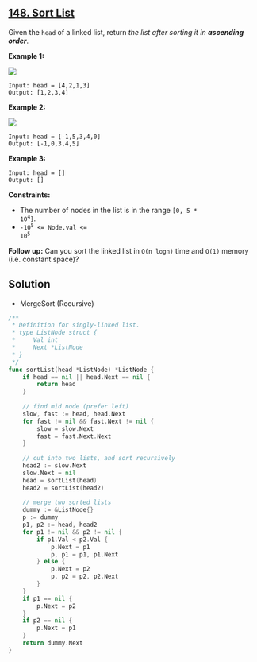 ## [148. Sort List](https://leetcode.com/problems/sort-list/)


Given the `head` of a linked list, return _the list after sorting it in **ascending order**_.

**Example 1:**

![](https://assets.leetcode.com/uploads/2020/09/14/sort_list_1.jpg)

```
Input: head = [4,2,1,3]
Output: [1,2,3,4]
```

**Example 2:**

![](https://assets.leetcode.com/uploads/2020/09/14/sort_list_2.jpg)

```
Input: head = [-1,5,3,4,0]
Output: [-1,0,3,4,5]
```

**Example 3:**

```
Input: head = []
Output: []
```

**Constraints:**

*   The number of nodes in the list is in the range <code>[0, 5 * 10<sup>4</sup>]</code>.
*   <code>-10<sup>5</sup> <= Node.val <= 10<sup>5</sup></code>

**Follow up:** Can you sort the linked list in `O(n logn)` time and `O(1)` memory (i.e. constant space)?



## Solution

- MergeSort (Recursive)

```go
/**
 * Definition for singly-linked list.
 * type ListNode struct {
 *     Val int
 *     Next *ListNode
 * }
 */
func sortList(head *ListNode) *ListNode {
    if head == nil || head.Next == nil {
        return head
    }
    
    // find mid node (prefer left)
    slow, fast := head, head.Next
    for fast != nil && fast.Next != nil {
        slow = slow.Next
        fast = fast.Next.Next
    }
    
    // cut into two lists, and sort recursively
    head2 := slow.Next
    slow.Next = nil
    head = sortList(head)
    head2 = sortList(head2)
    
    // merge two sorted lists
    dummy := &ListNode{}
    p := dummy
    p1, p2 := head, head2
    for p1 != nil && p2 != nil {
        if p1.Val < p2.Val {
            p.Next = p1
            p, p1 = p1, p1.Next
        } else {
            p.Next = p2
            p, p2 = p2, p2.Next
        }
    }
    if p1 == nil {
        p.Next = p2
    }
    if p2 == nil {
        p.Next = p1
    }
    return dummy.Next
}
```